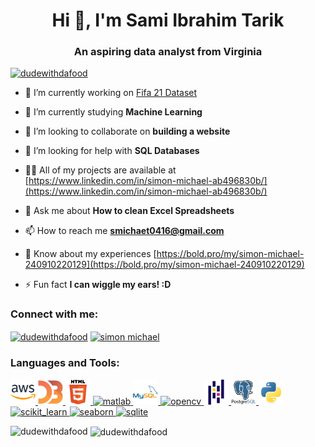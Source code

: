 <h1 align="center">Hi 👋, I'm Sami Ibrahim Tarik</h1>
<h3 align="center">An aspiring data analyst from Virginia</h3>

<p align="left"> <a href="https://twitter.com/dudewithdafood" target="blank"><img src="https://img.shields.io/twitter/follow/dudewithdafood?logo=twitter&style=for-the-badge" alt="dudewithdafood" /></a> </p>

- 🔭 I’m currently working on [Fifa 21 Dataset](https://www.kaggle.com/datasets/yagunnersya/fifa-21-messy-raw-dataset-for-cleaning-exploring?select=fifa21_raw_data.csv%E2%80%8B)

- 🌱 I’m currently studying **Machine Learning**

- 👯 I’m looking to collaborate on **building a website**

- 🤝 I’m looking for help with **SQL Databases**

- 👨‍💻 All of my projects are available at [https://www.linkedin.com/in/simon-michael-ab496830b/](https://www.linkedin.com/in/simon-michael-ab496830b/)

- 💬 Ask me about **How to clean Excel Spreadsheets**

- 📫 How to reach me **smichaet0416@gmail.com**

- 📄 Know about my experiences [https://bold.pro/my/simon-michael-240910220129](https://bold.pro/my/simon-michael-240910220129)

- ⚡ Fun fact    **I can wiggle my ears! :D**



<h3 align="left">Connect with me:</h3>
<p align="left">
<a href="https://twitter.com/dudewithdafood" target="blank"><img align="center" src="https://raw.githubusercontent.com/rahuldkjain/github-profile-readme-generator/master/src/images/icons/Social/twitter.svg" alt="dudewithdafood" height="30" width="40" /></a>
<a href="https://linkedin.com/in/simon michael" target="blank"><img align="center" src="https://raw.githubusercontent.com/rahuldkjain/github-profile-readme-generator/master/src/images/icons/Social/linked-in-alt.svg" alt="simon michael" height="30" width="40" /></a>
</p>

<h3 align="left">Languages and Tools:</h3>
<p align="left"> <a href="https://aws.amazon.com" target="_blank" rel="noreferrer"> <img src="https://raw.githubusercontent.com/devicons/devicon/master/icons/amazonwebservices/amazonwebservices-original-wordmark.svg" alt="aws" width="40" height="40"/> </a> <a href="https://d3js.org/" target="_blank" rel="noreferrer"> <img src="https://raw.githubusercontent.com/devicons/devicon/master/icons/d3js/d3js-original.svg" alt="d3js" width="40" height="40"/> </a> <a href="https://www.w3.org/html/" target="_blank" rel="noreferrer"> <img src="https://raw.githubusercontent.com/devicons/devicon/master/icons/html5/html5-original-wordmark.svg" alt="html5" width="40" height="40"/> </a> <a href="https://www.mathworks.com/" target="_blank" rel="noreferrer"> <img src="https://upload.wikimedia.org/wikipedia/commons/2/21/Matlab_Logo.png" alt="matlab" width="40" height="40"/> </a> <a href="https://www.mysql.com/" target="_blank" rel="noreferrer"> <img src="https://raw.githubusercontent.com/devicons/devicon/master/icons/mysql/mysql-original-wordmark.svg" alt="mysql" width="40" height="40"/> </a> <a href="https://opencv.org/" target="_blank" rel="noreferrer"> <img src="https://www.vectorlogo.zone/logos/opencv/opencv-icon.svg" alt="opencv" width="40" height="40"/> </a> <a href="https://pandas.pydata.org/" target="_blank" rel="noreferrer"> <img src="https://raw.githubusercontent.com/devicons/devicon/2ae2a900d2f041da66e950e4d48052658d850630/icons/pandas/pandas-original.svg" alt="pandas" width="40" height="40"/> </a> <a href="https://www.postgresql.org" target="_blank" rel="noreferrer"> <img src="https://raw.githubusercontent.com/devicons/devicon/master/icons/postgresql/postgresql-original-wordmark.svg" alt="postgresql" width="40" height="40"/> </a> <a href="https://www.python.org" target="_blank" rel="noreferrer"> <img src="https://raw.githubusercontent.com/devicons/devicon/master/icons/python/python-original.svg" alt="python" width="40" height="40"/> </a> <a href="https://scikit-learn.org/" target="_blank" rel="noreferrer"> <img src="https://upload.wikimedia.org/wikipedia/commons/0/05/Scikit_learn_logo_small.svg" alt="scikit_learn" width="40" height="40"/> </a> <a href="https://seaborn.pydata.org/" target="_blank" rel="noreferrer"> <img src="https://seaborn.pydata.org/_images/logo-mark-lightbg.svg" alt="seaborn" width="40" height="40"/> </a> <a href="https://www.sqlite.org/" target="_blank" rel="noreferrer"> <img src="https://www.vectorlogo.zone/logos/sqlite/sqlite-icon.svg" alt="sqlite" width="40" height="40"/> </a> </p>

<p><img align="left" src="https://github-readme-stats.vercel.app/api/top-langs?username=dudewithdafood&show_icons=true&locale=en&layout=compact" alt="dudewithdafood" /></p>

<p>&nbsp;<img align="center" src="https://github-readme-stats.vercel.app/api?username=dudewithdafood&show_icons=true&locale=en" alt="dudewithdafood" /></p>

